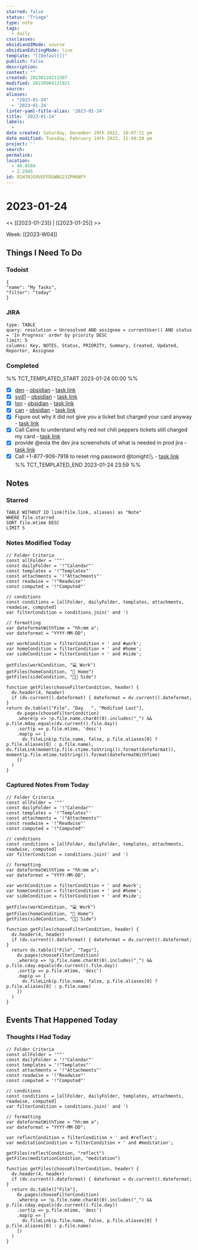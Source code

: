 ```yaml
---
starred: false
status: "Triage"
type: note
tags:
  - daily
cssclasses: 
obsidianUIMode: source
obsidianEditingMode: live
template: "[[Default]]"
publish: false
description: 
context: ""
created: 20230124211507
modified: 20230904121921
source: 
aliases:
  - "2023-01-24"
  - '2023-01-24'
linter-yaml-title-alias: '2023-01-24'
title: '2023-01-24'
labels:
  - 
date created: Saturday, December 10th 2022, 10:07:11 pm
date modified: Tuesday, February 14th 2023, 11:40:20 pm
project: ''
search: 
permalink: 
location:
  - 48.8584
  - 2.2945
id: 01H70JG9VGFFDGWBG23ZPH6NFY
---
```


# 2023-01-24

<< [[2023-01-23]] | [[2023-01-25]] >>

Week: [[2023-W04]]

## Things I Need To Do

### Todoist

```todoist
{
"name": "My Tasks",
"filter": "today"
}
```

### JIRA

```jira-search
type: TABLE
query: resolution = Unresolved AND assignee = currentUser() AND status = 'In Progress' order by priority DESC
limit: 5
columns: Key, NOTES, Status, PRIORITY, Summary, Created, Updated, Reporter, Assignee
```

### Completed

%% TCT_TEMPLATED_START 2023-01-24 00:00 %%

- [X] [den](https://github.medallia.com/Atlas/deployment/pull/20454/files) - [obsidian](obsidian://advanced-uri?vault=main&filepath=Inbox%2FProcessed%2F2023-01-11--12-07-15.md&block=239a0) - [task link](https://todoist.com/app/task/6541619553)
- [X] [syd1](https://github.medallia.com/Atlas/deployment/pull/25396) - [obsidian](obsidian://advanced-uri?vault=main&filepath=Inbox%2FProcessed%2F2023-01-11--12-07-15.md&block=222c0) - [task link](https://todoist.com/app/task/6541619574)
- [X] [lon](https://github.medallia.com/Atlas/deployment/pull/25392) - [obsidian](obsidian://advanced-uri?vault=main&filepath=Inbox%2FProcessed%2F2023-01-11--12-07-15.md&block=0fc53) - [task link](https://todoist.com/app/task/6541619585)
- [X] [can](https://github.medallia.com/Atlas/deployment/pull/25395) - [obsidian](obsidian://advanced-uri?vault=main&filepath=Inbox%2FProcessed%2F2023-01-11--12-07-15.md&block=cdf49) - [task link](https://todoist.com/app/task/6541619621)
- [X] Figure out why it did not give you a ticket but charged your card anyway - [task link](https://todoist.com/app/task/6532323117)
- [X] Call Cains to understand why red not chili peppers tickets still charged my card - [task link](https://todoist.com/app/task/6539816467)
- [X] provide @eola the dev jira screenshots of what is needed in prod jira - [task link](https://todoist.com/app/task/6554139745)
- [X] Call +1-877-909-7918 to reset ring password @tonight🌜 - [task link](https://todoist.com/app/task/6539820019)  
%% TCT_TEMPLATED_END 2023-01-24 23:59 %%

## Notes

### Starred

```dataview
TABLE WITHOUT ID link(file.link, aliases) as "Note"
WHERE file.starred
SORT file.mtime DESC
LIMIT 5
```

### Notes Modified Today
```dataviewjs
// Folder Criteria
const allFolder = '""'
const dailyFolder = '!"Calendar"'
const templates = '!"Templates"'
const attachments = '!"Attachments"'
const readwise = '!"Readwise"'
const computed = '!"Computed"'

// conditions
const conditions = [allFolder, dailyFolder, templates, attachments, readwise, computed]
var filterCondition = conditions.join(' and ')

// formatting
var dateformatWithTime = "hh:mm a";
var dateformat = "YYYY-MM-DD";

var workCondition = filterCondition + ' and #work';
var homeCondition = filterCondition + ' and #home';
var sideCondition = filterCondition + ' and #side';

getFiles(workCondition, "💻 Work")
getFiles(homeCondition, "🏡 Home")
getFiles(sideCondition, "👨‍💻 Side")

function getFiles(chooseFilterCondition, header) {
  dv.header(4, header)
  if (dv.current().dateformat) { dateformat = dv.current().dateformat; }
return dv.table(["File", "Day   ", "Modified Last"],
    dv.pages(chooseFilterCondition)
    .where(p => !p.file.name.charAt(0).includes("_") && p.file.mday.equals(dv.current().file.day))
    .sort(p => p.file.mtime, 'desc')
    .map(p => [
      dv.fileLink(p.file.name, false, p.file.aliases[0] ? p.file.aliases[0] : p.file.name), dv.fileLink(moment(p.file.ctime.toString()).format(dateformat)), moment(p.file.mtime.toString()).format(dateformatWithTime)
    ])
  )
}
```

### Captured Notes From Today

```dataviewjs
// Folder Criteria
const allFolder = '""'
const dailyFolder = '!"Calendar"'
const templates = '!"Templates"'
const attachments = '!"Attachments"'
const readwise = '!"Readwise"'
const computed = '!"Computed"'

// conditions
const conditions = [allFolder, dailyFolder, templates, attachments, readwise, computed]
var filterCondition = conditions.join(' and ')

// formatting
var dateformatWithTime = "hh:mm a";
var dateformat = "YYYY-MM-DD";

var workCondition = filterCondition + ' and #work';
var homeCondition = filterCondition + ' and #home';
var sideCondition = filterCondition + ' and #side';

getFiles(workCondition, "💻 Work")
getFiles(homeCondition, "🏡 Home")
getFiles(sideCondition, "👨‍💻 Side")

function getFiles(chooseFilterCondition, header) {
  dv.header(4, header)
  if (dv.current().dateformat) { dateformat = dv.current().dateformat; }
  return dv.table(["File", "Tags"],
    dv.pages(chooseFilterCondition)
    .where(p => !p.file.name.charAt(0).includes("_") && p.file.cday.equals(dv.current().file.day))
    .sort(p => p.file.mtime, 'desc')
    .map(p => [
      dv.fileLink(p.file.name, false, p.file.aliases[0] ? p.file.aliases[0] : p.file.name)
    ])
  )
}
```

## Events That Happened Today

### Thoughts I Had Today

```dataviewjs
// Folder Criteria
const allFolder = '""'
const dailyFolder = '!"Calendar"'
const templates = '!"Templates"'
const attachments = '!"Attachments"'
const readwise = '!"Readwise"'
const computed = '!"Computed"'

// conditions
const conditions = [allFolder, dailyFolder, templates, attachments, readwise, computed]
var filterCondition = conditions.join(' and ')

// formatting
var dateformatWithTime = "hh:mm a";
var dateformat = "YYYY-MM-DD";

var reflectCondition = filterCondition + ' and #reflect';
var meditationCondition = filterCondition + ' and #meditation';

getFiles(reflectCondition, "reflect")
getFiles(meditationCondition, "meditation")

function getFiles(chooseFilterCondition, header) {
  dv.header(4, header)
  if (dv.current().dateformat) { dateformat = dv.current().dateformat; }
  return dv.table(["File"],
    dv.pages(chooseFilterCondition)
    .where(p => !p.file.name.charAt(0).includes("_") && p.file.cday.equals(dv.current().file.day))
    .sort(p => p.file.mtime, 'desc')
    .map(p => [
      dv.fileLink(p.file.name, false, p.file.aliases[0] ? p.file.aliases[0] : p.file.name)
    ])
  )
}
```
